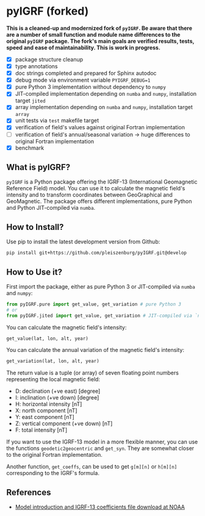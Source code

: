 # pyIGRF (forked)

**This is a cleaned-up and modernized fork of ``pyIGRF``. Be aware that there are a number of small function and module name differences to the original ``pyIGRF`` package. The fork's main goals are verified results, tests, speed and ease of maintainability. This is work in progress.**

- [x] package structure cleanup
- [x] type annotations
- [x] doc strings completed and prepared for Sphinx autodoc
- [x] debug mode via environment variable `PYIGRF_DEBUG=1`
- [x] pure Python 3 implementation without dependency to `numpy`
- [x] JIT-compiled implementation depending on `numba` and `numpy`, installation target `jited`
- [x] array implementation depending on `numba` and `numpy`, installation target `array`
- [x] unit tests via `test` makefile target
- [x] verification of field's values against original Fortran implementation
- [ ] verification of field's annual/seasonal variation -> huge differences to original Fortran implementation
- [x] benchmark

## What is pyIGRF?

`pyIGRF` is a Python package offering the IGRF-13 (International Geomagnetic Reference Field) model. You can use it to calculate the magnetic field's intensity and to transform coordinates between GeoGraphical and GeoMagnetic. The package offers different implementations, pure Python and Python JIT-compiled via `numba`.

## How to Install?

Use pip to install the latest development version from Github:

```bash
pip install git+https://github.com/pleiszenburg/pyIGRF.git@develop
```

## How to Use it?

First import the package, either as pure Python 3 or JIT-compiled via `numba` and `numpy`:

```python
from pyIGRF.pure import get_value, get_variation # pure Python 3
# or
from pyIGRF.jited import get_value, get_variation # JIT-compiled via `numba` and `numpy`
```

You can calculate the magnetic field's intensity:

```python
get_value(lat, lon, alt, year)
```

You can calculate the annual variation of the magnetic field's intensity:

```python
get_variation(lat, lon, alt, year)
```

The return value is a tuple (or array) of seven floating point numbers representing the local magnetic field:

- D: declination (+ve east) [degree]
- I: inclination (+ve down) [degree]
- H: horizontal intensity [nT]
- X: north component [nT]
- Y: east component [nT]
- Z: vertical component (+ve down) [nT]
- F: total intensity [nT]

If you want to use the IGRF-13 model in a more flexible manner, you can use the functions `geodetic2geocentric` and `get_syn`. They are somewhat closer to the original Fortran implementation.

Another function, `get_coeffs`, can be used to get `g[m][n]` or `h[m][n]` corresponding to the IGRF's formula.

## References

- [Model introduction and IGRF-13 coefficients file download at NOAA](https://www.ngdc.noaa.gov/IAGA/vmod/igrf.html)
